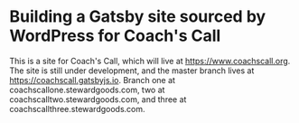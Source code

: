 # Building a Gatsby site sourced by WordPress for Coach's Call
This is a site for Coach's Call, which will live at https://www.coachscall.org. The site is still under development, and the master branch lives at https://coachscall.gatsbyjs.io. Branch one at coachscallone.stewardgoods.com, two at coachscalltwo.stewardgoods.com, and three at coachscallthree.stewardgoods.com.
